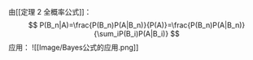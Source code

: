由[[定理 2 全概率公式]]：
$$
P(B_n|A)=\frac{P(B_n)P(A|B_n)}{P(A)}=\frac{P(B_n)P(A|B_n)}{\sum_iP(B_i)P(A|B_i)}
$$
应用：
![[Image/Bayes公式的应用.png]]